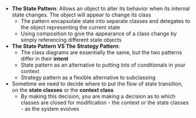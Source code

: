 - **The State Pattern**: Allows an object to alter its behavior when its internal state changes. The object will appear to change its class
  - The pattern encapsulate state into separate classes and delegates to the object representing the current state
  - Using composition to give the appearance of a class change by simply referencing different state objects
- **The State Pattern VS The Strategy Pattern**:
  - The class diagrams are essentially the same, but the two patterns differ in their **intent**
  - State pattern as an alternative to putting lots of conditionals in your context
  - Strategy pattern as a flexible alternative to subclassing
- Sometime we need to decide where to put the flow of state transition, on the **state classes** or the **context class**
  - By making this decision, you are making a decision as to which classes are closed for modification - the context or the state classes - as the system evolves